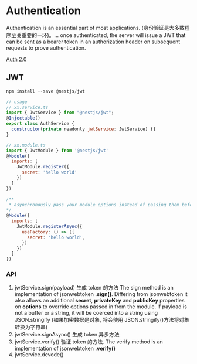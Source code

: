 # Authentication

Authentication is an essential part of most applications. (身份验证是大多数程序至关重要的一环)。...
once authenticated, the server will issue a JWT that can be sent as a bearer token in an authorization header on subsequent requests to prove authentication.

[Auth 2.0](https://datatracker.ietf.org/doc/html/rfc6750)

## JWT

```js
npm install --save @nestjs/jwt
```

```js
// usage
// xx.service.ts
import { JwtService } from "@nestjs/jwt";
@Injectable()
export class AuthService {
  constructor(private readonly jwtService: JwtService) {}
}

// xx.module.ts
import { JwtModule } from '@nestjs/jwt'
@Module({
  imports: [
    JwtModule.register({
      secret: 'hello world'
    })
  ]
})

/**
 * asynchronously pass your module options instead of passing them beforehand
*/
@Module({
  imports: [
    JwtModule.registerAsync({
      useFactory: () => ({
        secret: 'hello world',
      })
    })
  ]
})
```

### API

1. jwtService.sign(payload) 生成 token 的方法 The sign method is an implementation of jsonwebtoken **.sign()**.
   Differing from jsonwebtoken it also allows an additional **secret**, **privateKey** and **publicKey** properties on
   **options** to override options passed in from the module.
   If payload is not a buffer or a string, it will be coerced into a string using JSON.stringify (如果加密数据是对象, 将会使用 JSON.stringify()方法将对象转换为字符串)
2. jwtService.signAsync() 生成 token 异步方法
3. jwtService.verify() 验证 token 的方法. The verify method is an implementation of jsonwebtoken **.verify()**
4. jwtService.devode()
